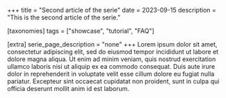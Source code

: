 +++
title = "Second article of the serie"
date = 2023-09-15
description = "This is the second article of the serie."

[taxonomies]
tags = ["showcase", "tutorial", "FAQ"]

[extra]
serie_page_description = "none"
+++
Lorem ipsum dolor sit amet, consectetur adipiscing elit, sed do eiusmod tempor incididunt ut labore et dolore magna aliqua.
Ut enim ad minim veniam, quis nostrud exercitation ullamco laboris nisi ut aliquip ex ea commodo consequat.
Duis aute irure dolor in reprehenderit in voluptate velit esse cillum dolore eu fugiat nulla pariatur.
Excepteur sint occaecat cupidatat non proident, sunt in culpa qui officia deserunt mollit anim id est laborum.

